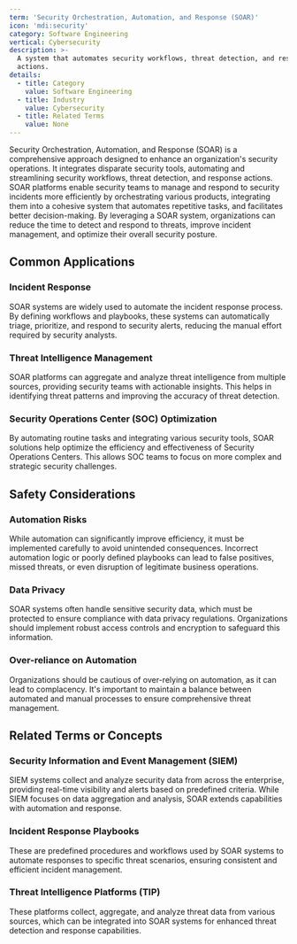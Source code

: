 ```yaml
---
term: 'Security Orchestration, Automation, and Response (SOAR)'
icon: 'mdi:security'
category: Software Engineering
vertical: Cybersecurity
description: >-
  A system that automates security workflows, threat detection, and response
  actions.
details:
  - title: Category
    value: Software Engineering
  - title: Industry
    value: Cybersecurity
  - title: Related Terms
    value: None
---
```

Security Orchestration, Automation, and Response (SOAR) is a comprehensive approach designed to enhance an organization's security operations. It integrates disparate security tools, automating and streamlining security workflows, threat detection, and response actions. SOAR platforms enable security teams to manage and respond to security incidents more efficiently by orchestrating various products, integrating them into a cohesive system that automates repetitive tasks, and facilitates better decision-making. By leveraging a SOAR system, organizations can reduce the time to detect and respond to threats, improve incident management, and optimize their overall security posture.

## Common Applications

### Incident Response
SOAR systems are widely used to automate the incident response process. By defining workflows and playbooks, these systems can automatically triage, prioritize, and respond to security alerts, reducing the manual effort required by security analysts.

### Threat Intelligence Management
SOAR platforms can aggregate and analyze threat intelligence from multiple sources, providing security teams with actionable insights. This helps in identifying threat patterns and improving the accuracy of threat detection.

### Security Operations Center (SOC) Optimization
By automating routine tasks and integrating various security tools, SOAR solutions help optimize the efficiency and effectiveness of Security Operations Centers. This allows SOC teams to focus on more complex and strategic security challenges.

## Safety Considerations

### Automation Risks
While automation can significantly improve efficiency, it must be implemented carefully to avoid unintended consequences. Incorrect automation logic or poorly defined playbooks can lead to false positives, missed threats, or even disruption of legitimate business operations.

### Data Privacy
SOAR systems often handle sensitive security data, which must be protected to ensure compliance with data privacy regulations. Organizations should implement robust access controls and encryption to safeguard this information.

### Over-reliance on Automation
Organizations should be cautious of over-relying on automation, as it can lead to complacency. It's important to maintain a balance between automated and manual processes to ensure comprehensive threat management.

## Related Terms or Concepts

### Security Information and Event Management (SIEM)
SIEM systems collect and analyze security data from across the enterprise, providing real-time visibility and alerts based on predefined criteria. While SIEM focuses on data aggregation and analysis, SOAR extends capabilities with automation and response.

### Incident Response Playbooks
These are predefined procedures and workflows used by SOAR systems to automate responses to specific threat scenarios, ensuring consistent and efficient incident management.

### Threat Intelligence Platforms (TIP)
These platforms collect, aggregate, and analyze threat data from various sources, which can be integrated into SOAR systems for enhanced threat detection and response capabilities.

